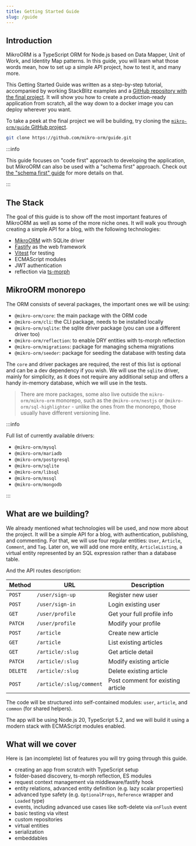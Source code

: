 ```yaml
---
title: Getting Started Guide
slug: /guide
---
```


## Introduction

MikroORM is a TypeScript ORM for Node.js based on Data Mapper, Unit of Work, and Identity Map patterns. In this guide, you will learn what those words mean, how to set up a simple API project, how to test it, and many more.

This Getting Started Guide was written as a step-by-step tutorial, accompanied by working StackBlitz examples and a [GitHub repository with the final project](https://github.com/mikro-orm/guide). It will show you how to create a production-ready application from scratch, all the way down to a docker image you can deploy wherever you want.

To take a peek at the final project we will be building, try cloning the [`mikro-orm/guide` GitHub project](https://github.com/mikro-orm/guide).

```bash
git clone https://github.com/mikro-orm/guide.git
```

:::info

This guide focuses on "code first" approach to developing the application, but MikroORM can also be used with a "schema first" approach. Check out [the "schema first" guide](../schema-first-guide.md) for more details on that.

:::

## The Stack

The goal of this guide is to show off the most important features of MikroORM as well as some of the more niche ones. It will walk you through creating a simple API for a blog, with the following technologies:

- [MikroORM](https://mikro-orm.io) with SQLite driver
- [Fastify](https://www.fastify.io) as the web framework
- [Vitest](https://vitest.dev) for testing
- ECMAScript modules
- JWT authentication
- reflection via [ts-morph](https://ts-morph.com)

## MikroORM monorepo

The ORM consists of several packages, the important ones we will be using:

- `@mikro-orm/core`: the main package with the ORM code
- `@mikro-orm/cli`: the CLI package, needs to be installed locally
- `@mikro-orm/sqlite`: the sqlite driver package (you can use a different driver too)
- `@mikro-orm/reflection`: to enable DRY entities with ts-morph reflection
- `@mikro-orm/migrations`: package for managing schema migrations
- `@mikro-orm/seeder`: package for seeding the database with testing data

The `core` and driver packages are required, the rest of this list is optional and can be a dev dependency if you wish. We will use the `sqlite` driver, mainly for simplicity, as it does not require any additional setup and offers a handy in-memory database, which we will use in the tests.

> There are more packages, some also live outside the `mikro-orm/mikro-orm` monorepo, such as the `@mikro-orm/nestjs` or `@mikro-orm/sql-highlighter` - unlike the ones from the monorepo, those usually have different versioning line.

:::info

Full list of currently available drivers:

- `@mikro-orm/mysql`
- `@mikro-orm/mariadb`
- `@mikro-orm/postgresql`
- `@mikro-orm/sqlite`
- `@mikro-orm/libsql`
- `@mikro-orm/mssql`
- `@mikro-orm/mongodb`

:::

## What are we building?

We already mentioned what technologies will be used, and now more about the project. It will be a simple API for a blog, with authentication, publishing, and commenting. For that, we will use four regular entities: `User`, `Article`, `Comment`, and `Tag`. Later on, we will add one more entity, `ArticleListing`, a virtual entity represented by an SQL expression rather than a database table.

And the API routes description:

| Method   | URL                      | Description                       |
|----------|--------------------------|-----------------------------------|
| `POST`   | `/user/sign-up`          | Register new user                 |
| `POST`   | `/user/sign-in`          | Login existing user               |
| `GET`    | `/user/profile`          | Get your full profile info        |
| `PATCH`  | `/user/profile`          | Modify your profile               |
| `POST`   | `/article`               | Create new article                |
| `GET`    | `/article`               | List existing articles            |
| `GET`    | `/article/:slug`         | Get article detail                |
| `PATCH`  | `/article/:slug`         | Modify existing article           |
| `DELETE` | `/article/:slug`         | Delete existing article           |
| `POST`   | `/article/:slug/comment` | Post comment for existing article |

The code will be structured into self-contained modules: `user`, `article`, and `common` (for shared helpers).

The app will be using Node.js 20, TypeScript 5.2, and we will build it using a modern stack with ECMAScript modules enabled.

## What will we cover

Here is (an incomplete) list of features you will try going through this guide.

- creating an app from scratch with TypeScript setup
- folder-based discovery, ts-morph reflection, ES modules
- request context management via middleware/fastify hook
- entity relations, advanced entity definition (e.g. lazy scalar properties)
- advanced type safety (e.g. `OptionalProps`, `Reference` wrapper and `Loaded` type)
- events, including advanced use cases like soft-delete via `onFlush` event
- basic testing via vitest
- custom repositories
- virtual entities
- serialization
- embeddables
